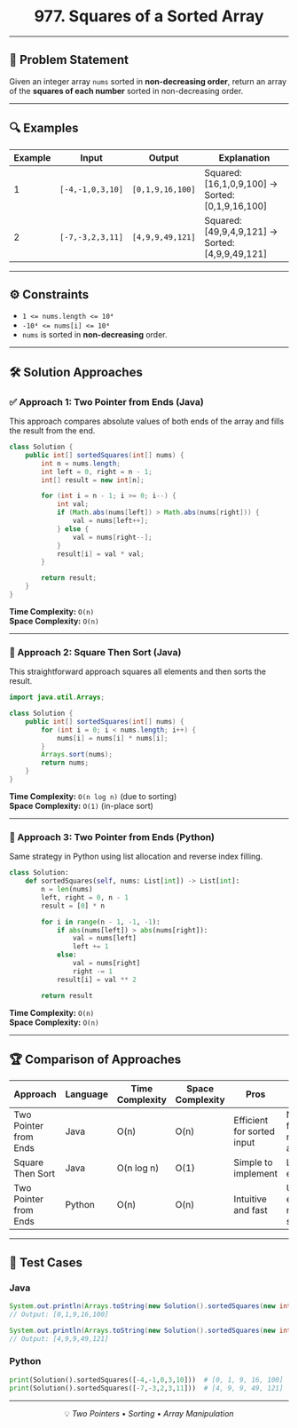 
<div align="center">

# 977. Squares of a Sorted Array

</div>

---

## 📝 Problem Statement

Given an integer array `nums` sorted in **non-decreasing order**, return an array of the **squares of each number** sorted in non-decreasing order.

---

## 🔍 Examples

| Example | Input                      | Output               | Explanation                                                     |
|---------|----------------------------|-----------------------|-----------------------------------------------------------------|
| 1       | `[-4,-1,0,3,10]`           | `[0,1,9,16,100]`      | Squared: [16,1,0,9,100] → Sorted: [0,1,9,16,100]                |
| 2       | `[-7,-3,2,3,11]`           | `[4,9,9,49,121]`      | Squared: [49,9,4,9,121] → Sorted: [4,9,9,49,121]                |

---

## ⚙️ Constraints

- `1 <= nums.length <= 10⁴`
- `-10⁴ <= nums[i] <= 10⁴`
- `nums` is sorted in **non-decreasing** order.

---

## 🛠️ Solution Approaches

### ✅ Approach 1: Two Pointer from Ends (Java)

This approach compares absolute values of both ends of the array and fills the result from the end.

```java
class Solution {
    public int[] sortedSquares(int[] nums) {
        int n = nums.length;
        int left = 0, right = n - 1;
        int[] result = new int[n];

        for (int i = n - 1; i >= 0; i--) {
            int val;
            if (Math.abs(nums[left]) > Math.abs(nums[right])) {
                val = nums[left++];
            } else {
                val = nums[right--];
            }
            result[i] = val * val;
        }

        return result;
    }
}
```

**Time Complexity:** `O(n)`  
**Space Complexity:** `O(n)`

---

### 🔁 Approach 2: Square Then Sort (Java)

This straightforward approach squares all elements and then sorts the result.

```java
import java.util.Arrays;

class Solution {
    public int[] sortedSquares(int[] nums) {
        for (int i = 0; i < nums.length; i++) {
            nums[i] = nums[i] * nums[i];
        }
        Arrays.sort(nums);
        return nums;
    }
}
```

**Time Complexity:** `O(n log n)` (due to sorting)  
**Space Complexity:** `O(1)` (in-place sort)

---

### 🐍 Approach 3: Two Pointer from Ends (Python)

Same strategy in Python using list allocation and reverse index filling.

```python
class Solution:
    def sortedSquares(self, nums: List[int]) -> List[int]:
        n = len(nums)
        left, right = 0, n - 1
        result = [0] * n

        for i in range(n - 1, -1, -1):
            if abs(nums[left]) > abs(nums[right]):
                val = nums[left]
                left += 1
            else:
                val = nums[right]
                right -= 1
            result[i] = val ** 2

        return result
```

**Time Complexity:** `O(n)`  
**Space Complexity:** `O(n)`

---

## 🏆 Comparison of Approaches

| Approach                          | Language | Time Complexity | Space Complexity | Pros                            | Cons                    |
|----------------------------------|----------|------------------|-------------------|----------------------------------|-------------------------|
| Two Pointer from Ends            | Java     | O(n)             | O(n)              | Efficient for sorted input       | Needs full result array |
| Square Then Sort                 | Java     | O(n log n)       | O(1)              | Simple to implement              | Less efficient           |
| Two Pointer from Ends            | Python   | O(n)             | O(n)              | Intuitive and fast               | Uses extra result space  |

---

## 🧪 Test Cases

### Java
```java
System.out.println(Arrays.toString(new Solution().sortedSquares(new int[]{-4,-1,0,3,10})));
// Output: [0,1,9,16,100]

System.out.println(Arrays.toString(new Solution().sortedSquares(new int[]{-7,-3,2,3,11})));
// Output: [4,9,9,49,121]
```

### Python
```python
print(Solution().sortedSquares([-4,-1,0,3,10]))  # [0, 1, 9, 16, 100]
print(Solution().sortedSquares([-7,-3,2,3,11]))  # [4, 9, 9, 49, 121]
```

---

<div align="center">

💡 *Two Pointers* • *Sorting* • *Array Manipulation*

</div>
